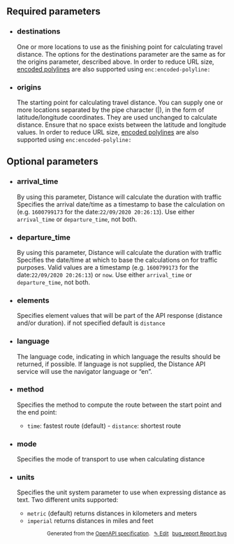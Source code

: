 <!--- This is a generated file, do not edit! -->
<!--- [START woosmap_http_parameters_distancedistancematrix] -->
<h2 id="required-parameters">Required parameters</h2>

-   <h3 class="parameter-name" id="destinations">destinations</h3>

    One or more locations to use as the finishing point for calculating travel distance. The options for the destinations parameter are the same as for the origins parameter, described above. In order to reduce URL size, [encoded polylines](https://developers.google.com/maps/documentation/utilities/polylinealgorithm) are also supported using `enc:encoded-polyline:`

-   <h3 class="parameter-name" id="origins">origins</h3>

    The starting point for calculating travel distance. You can supply one or more locations separated by the pipe character (|), in the form of latitude/longitude coordinates. They are used unchanged to calculate distance. Ensure that no space exists between the latitude and longitude values. In order to reduce URL size, [encoded polylines](https://developers.google.com/maps/documentation/utilities/polylinealgorithm) are also supported using `enc:encoded-polyline:`

<h2 id="optional-parameters">Optional parameters</h2>

-   <h3 class="parameter-name" id="arrival_time">arrival_time</h3>

    By using this parameter, Distance will calculate the duration with traffic Specifies the arrival date/time as a timestamp to base the calculation on (e.g. `1600799173` for the date:`22/09/2020 20:26:13`).
    Use either `arrival_time` or `departure_time`, not both.

-   <h3 class="parameter-name" id="departure_time">departure_time</h3>

    By using this parameter, Distance will calculate the duration with traffic Specifies the date/time at which to base the calculations on for traffic purposes. Valid values are a timestamp (e.g. `1600799173` for the date:`22/09/2020 20:26:13`) or `now`.
    Use either `arrival_time` or `departure_time`, not both.

-   <h3 class="parameter-name" id="elements">elements</h3>

    Specifies element values that will be part of the API response (distance and/or duration). if not specified default is `distance`

-   <h3 class="parameter-name" id="language">language</h3>

    The language code, indicating in which language the results should be returned, if possible. If language is not supplied, the Distance API service will use the navigator language or “en”.

-   <h3 class="parameter-name" id="method">method</h3>

    Specifies the method to compute the route between the start point and the end point:

    -   `time`: fastest route (default) - `distance`: shortest route

-   <h3 class="parameter-name" id="mode">mode</h3>

    Specifies the mode of transport to use when calculating distance

-   <h3 class="parameter-name" id="units">units</h3>

    Specifies the unit system parameter to use when expressing distance as text. Two different units supported:

    -   `metric` (default) returns distances in kilometers and meters
    -   `imperial` returns distances in miles and feet


<p style="text-align: right; font-size: smaller;">Generated from the <a data-label="openapi-github" href="https://github.com/woosmap/openapi-specification" title="Woosmap OpenAPI Specification" class="external">OpenAPI specification</a>.
<a data-label="openapi-github-woosmap-http-parameters-distancedistancematrix" data-action="edit" style="margin-left: 5px;" href="https://github.com/woosmap/openapi-specification/tree/main/specification/parameters" title="Edit on GitHub">✎ Edit</a>
<a data-label="openapi-github-woosmap-http-parameters-distancedistancematrix" data-action="bug" style="margin-left: 5px;" href="https://github.com/woosmap/openapi-specification/issues/new?assignees=&labels=type%3A+bug%2C+triage+me&template=bug_report.md&title=[parameters] Bug - /distance/distancematrix/json" title="File bug for parameters on GitHub"><span class="material-icons">bug_report</span> Report bug</a>
</p>

<!--- [END woosmap_http_parameters_distancedistancematrix] -->